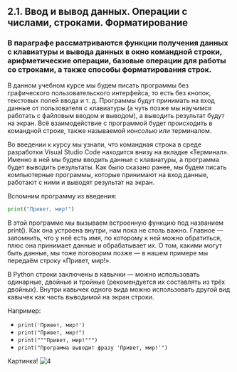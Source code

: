 ## 2.1. Ввод и вывод данных. Операции с числами, строками. Форматирование

### В параграфе рассматриваются функции получения данных с клавиатуры и вывода данных в окно командной строки, арифметические операции, базовые операции для работы со строками, а также способы форматирования строк.
В данном учебном курсе мы будем писать программы без графического пользовательского интерфейса, то есть без кнопок, текстовых полей ввода и т. д. Программы будут принимать на вход данные от пользователя с клавиатуры (а чуть позже мы научимся работать с файловым вводом и выводом), а выводить результат будут на экран. Всё взаимодействие с программой будет происходить в командной строке, также называемой консолью или терминалом.

Во введении к курсу мы узнали, что командная строка в среде разработки Visual Studio Code находится внизу на вкладке «Терминал». Именно в ней мы будем вводить данные с клавиатуры, а программа будет выводить результаты. Как было сказано ранее, мы будем писать компьютерные программы, которые принимают на вход данные, работают с ними и выводят результат на экран.

Вспомним программу из введения:
```python
print("Привет, мир!")
``` 

В этой программе мы вызываем встроенную функцию под названием print(). Как она устроена внутри, нам пока не столь важно. Главное — запомнить, что у неё есть имя, по которому к ней можно обратиться, плюс она принимает данные и обрабатывает их. О том, какими могут быть данные, мы тоже поговорим позже — в нашем примере мы передаём строку «Привет, мир!».

В Python строки заключены в кавычки — можно использовать одинарные, двойные и тройные (рекомендуется их составлять из трёх двойных). Внутри кавычек одного вида можно использовать другой вид кавычек как часть выводимой на экран строки.

Например:

- `print('Привет, мир!')`
- `print("Привет, мир!")`
- `print("""Привет, мир!""")`
- `print("Программа выводит фразу 'Привет, мир!'")`

Картинка!
![4](https://cdn.stepik.net/media/cache/images/courses/104041/cover_cd6KCLZ/b9e7c1d7806bc1d47b6ce4f81a038da5.png)